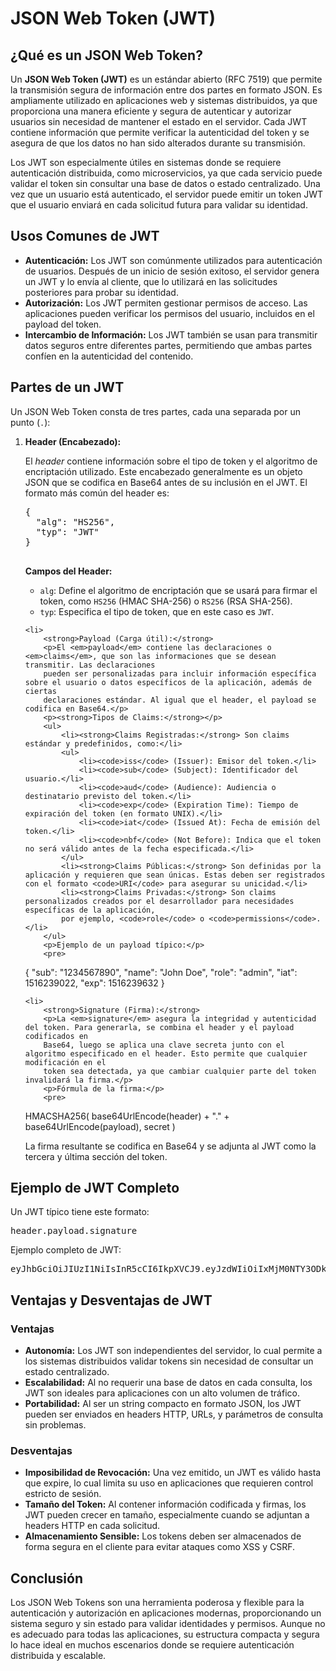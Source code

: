 <h1>JSON Web Token (JWT)</h1>

<h2>¿Qué es un JSON Web Token?</h2>
<p>
    Un <strong>JSON Web Token (JWT)</strong> es un estándar abierto (RFC 7519) que permite la transmisión segura de información entre dos partes en formato JSON. 
    Es ampliamente utilizado en aplicaciones web y sistemas distribuidos, ya que proporciona una manera eficiente y segura de autenticar y autorizar usuarios sin 
    necesidad de mantener el estado en el servidor. Cada JWT contiene información que permite verificar la autenticidad del token y se asegura de que los datos 
    no han sido alterados durante su transmisión.
</p>
<p>
    Los JWT son especialmente útiles en sistemas donde se requiere autenticación distribuida, como microservicios, ya que cada servicio puede validar el token sin 
    consultar una base de datos o estado centralizado. Una vez que un usuario está autenticado, el servidor puede emitir un token JWT que el usuario enviará en 
    cada solicitud futura para validar su identidad.
</p>

<h2>Usos Comunes de JWT</h2>
<ul>
    <li><strong>Autenticación:</strong> Los JWT son comúnmente utilizados para autenticación de usuarios. Después de un inicio de sesión exitoso, el servidor 
        genera un JWT y lo envía al cliente, que lo utilizará en las solicitudes posteriores para probar su identidad.</li>
    <li><strong>Autorización:</strong> Los JWT permiten gestionar permisos de acceso. Las aplicaciones pueden verificar los permisos del usuario, 
        incluidos en el payload del token.</li>
    <li><strong>Intercambio de Información:</strong> Los JWT también se usan para transmitir datos seguros entre diferentes partes, permitiendo 
        que ambas partes confíen en la autenticidad del contenido.</li>
</ul>

<h2>Partes de un JWT</h2>
<p>Un JSON Web Token consta de tres partes, cada una separada por un punto (<code>.</code>):</p>

<ol>
    <li>
        <strong>Header (Encabezado):</strong> 
        <p>El <em>header</em> contiene información sobre el tipo de token y el algoritmo de encriptación utilizado. Este encabezado generalmente es un objeto 
        JSON que se codifica en Base64 antes de su inclusión en el JWT. El formato más común del header es:</p>
        <pre>
{
  "alg": "HS256",
  "typ": "JWT"
}
        </pre>
        <p>
            <strong>Campos del Header:</strong>
            <ul>
                <li><code>alg</code>: Define el algoritmo de encriptación que se usará para firmar el token, como <code>HS256</code> (HMAC SHA-256) o <code>RS256</code> (RSA SHA-256).</li>
                <li><code>typ</code>: Especifica el tipo de token, que en este caso es <code>JWT</code>.</li>
            </ul>
        </p>
    </li>

    <li>
        <strong>Payload (Carga útil):</strong>
        <p>El <em>payload</em> contiene las declaraciones o <em>claims</em>, que son las informaciones que se desean transmitir. Las declaraciones 
        pueden ser personalizadas para incluir información específica sobre el usuario o datos específicos de la aplicación, además de ciertas 
        declaraciones estándar. Al igual que el header, el payload se codifica en Base64.</p>
        <p><strong>Tipos de Claims:</strong></p>
        <ul>
            <li><strong>Claims Registradas:</strong> Son claims estándar y predefinidos, como:</li>
            <ul>
                <li><code>iss</code> (Issuer): Emisor del token.</li>
                <li><code>sub</code> (Subject): Identificador del usuario.</li>
                <li><code>aud</code> (Audience): Audiencia o destinatario previsto del token.</li>
                <li><code>exp</code> (Expiration Time): Tiempo de expiración del token (en formato UNIX).</li>
                <li><code>iat</code> (Issued At): Fecha de emisión del token.</li>
                <li><code>nbf</code> (Not Before): Indica que el token no será válido antes de la fecha especificada.</li>
            </ul>
            <li><strong>Claims Públicas:</strong> Son definidas por la aplicación y requieren que sean únicas. Estas deben ser registrados con el formato <code>URI</code> para asegurar su unicidad.</li>
            <li><strong>Claims Privadas:</strong> Son claims personalizados creados por el desarrollador para necesidades específicas de la aplicación, 
            por ejemplo, <code>role</code> o <code>permissions</code>.</li>
        </ul>
        <p>Ejemplo de un payload típico:</p>
        <pre>
{
  "sub": "1234567890",
  "name": "John Doe",
  "role": "admin",
  "iat": 1516239022,
  "exp": 1516239632
}
        </pre>
    </li>

    <li>
        <strong>Signature (Firma):</strong>
        <p>La <em>signature</em> asegura la integridad y autenticidad del token. Para generarla, se combina el header y el payload codificados en 
        Base64, luego se aplica una clave secreta junto con el algoritmo especificado en el header. Esto permite que cualquier modificación en el 
        token sea detectada, ya que cambiar cualquier parte del token invalidará la firma.</p>
        <p>Fórmula de la firma:</p>
        <pre>
HMACSHA256(
  base64UrlEncode(header) + "." + base64UrlEncode(payload),
  secret
)
        </pre>
        <p>La firma resultante se codifica en Base64 y se adjunta al JWT como la tercera y última sección del token.</p>
    </li>
</ol>

<h2>Ejemplo de JWT Completo</h2>
<p>Un JWT típico tiene este formato:</p>
<pre>header.payload.signature</pre>
<p>Ejemplo completo de JWT:</p>
<pre>eyJhbGciOiJIUzI1NiIsInR5cCI6IkpXVCJ9.eyJzdWIiOiIxMjM0NTY3ODkwIiwibmFtZSI6IkpvaG4gRG9lIiwicm9sZSI6ImFkbWluIiwiaWF0IjoxNTE2MjM5MDIyfQ.SflKxwRJSMeKKF2QT4fwpMeJf36POk6yJV_adQssw5c</pre>

<h2>Ventajas y Desventajas de JWT</h2>

<h3>Ventajas</h3>
<ul>
    <li><strong>Autonomía:</strong> Los JWT son independientes del servidor, lo cual permite a los sistemas distribuidos validar tokens sin necesidad 
        de consultar un estado centralizado.</li>
    <li><strong>Escalabilidad:</strong> Al no requerir una base de datos en cada consulta, los JWT son ideales para aplicaciones con un alto volumen de tráfico.</li>
    <li><strong>Portabilidad:</strong> Al ser un string compacto en formato JSON, los JWT pueden ser enviados en headers HTTP, URLs, y parámetros de consulta sin problemas.</li>
</ul>

<h3>Desventajas</h3>
<ul>
    <li><strong>Imposibilidad de Revocación:</strong> Una vez emitido, un JWT es válido hasta que expire, lo cual limita su uso en aplicaciones que requieren control 
        estricto de sesión.</li>
    <li><strong>Tamaño del Token:</strong> Al contener información codificada y firmas, los JWT pueden crecer en tamaño, especialmente cuando se adjuntan a headers HTTP en cada solicitud.</li>
    <li><strong>Almacenamiento Sensible:</strong> Los tokens deben ser almacenados de forma segura en el cliente para evitar ataques como XSS y CSRF.</li>
</ul>

<h2>Conclusión</h2>
<p>
    Los JSON Web Tokens son una herramienta poderosa y flexible para la autenticación y autorización en aplicaciones modernas, proporcionando 
    un sistema seguro y sin estado para validar identidades y permisos. Aunque no es adecuado para todas las aplicaciones, su estructura compacta y 
    segura lo hace ideal en muchos escenarios donde se requiere autenticación distribuida y escalable.
</p>
